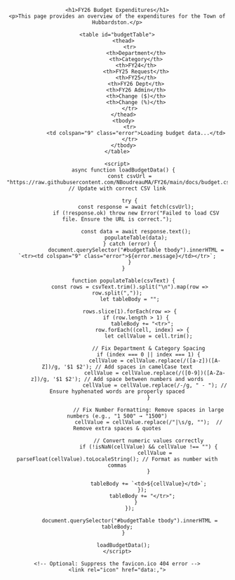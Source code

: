 <!DOCTYPE html>
<html lang="en">
<head>
    <meta charset="UTF-8">
    <meta name="viewport" content="width=device-width, initial-scale=1.0">
    <title>FY26 Budget Expenditures</title>
    <style>
        body {
            font-family: Arial, sans-serif;
            text-align: center;
        }
        h1 {
            color: #5a2d82;
        }
        table {
            width: 90%;
            margin: 20px auto;
            border-collapse: collapse;
            text-align: left;
        }
        th, td {
            border: 1px solid #ddd;
            padding: 8px;
        }
        th {
            background-color: #5a2d82;
            color: white;
            text-align: center;
        }
        .error {
            color: red;
            font-weight: bold;
        }
    </style>
</head>
<body>

    <h1>FY26 Budget Expenditures</h1>
    <p>This page provides an overview of the expenditures for the Town of Hubbardston.</p>

    <table id="budgetTable">
        <thead>
            <tr>
                <th>Department</th>
                <th>Category</th>
                <th>FY24</th>
                <th>FY25 Request</th>
                <th>FY25</th>
                <th>FY26 Dept</th>
                <th>FY26 Admin</th>
                <th>Change ($)</th>
                <th>Change (%)</th>
            </tr>
        </thead>
        <tbody>
            <tr>
                <td colspan="9" class="error">Loading budget data...</td>
            </tr>
        </tbody>
    </table>

    <script>
        async function loadBudgetData() {
            const csvUrl = "https://raw.githubusercontent.com/NBoudreauMA/FY26/main/docs/budget.csv"; // Update with correct CSV link

            try {
                const response = await fetch(csvUrl);
                if (!response.ok) throw new Error("Failed to load CSV file. Ensure the URL is correct.");

                const data = await response.text();
                populateTable(data);
            } catch (error) {
                document.querySelector("#budgetTable tbody").innerHTML = `<tr><td colspan="9" class="error">${error.message}</td></tr>`;
            }
        }

        function populateTable(csvText) {
            const rows = csvText.trim().split("\n").map(row => row.split(","));
            let tableBody = "";

            rows.slice(1).forEach(row => {
                if (row.length > 1) {
                    tableBody += "<tr>";
                    row.forEach((cell, index) => {
                        let cellValue = cell.trim();

                        // Fix Department & Category Spacing
                        if (index === 0 || index === 1) {
                            cellValue = cellValue.replace(/([a-z])([A-Z])/g, '$1 $2'); // Add spaces in camelCase text
                            cellValue = cellValue.replace(/([0-9])([A-Za-z])/g, '$1 $2'); // Add space between numbers and words
                            cellValue = cellValue.replace(/-/g, " - "); // Ensure hyphenated words are properly spaced
                        }

                        // Fix Number Formatting: Remove spaces in large numbers (e.g., "1 500" → "1500")
                        cellValue = cellValue.replace(/"|\s/g, "");  // Remove extra spaces & quotes

                        // Convert numeric values correctly
                        if (!isNaN(cellValue) && cellValue !== "") {
                            cellValue = parseFloat(cellValue).toLocaleString(); // Format as number with commas
                        }

                        tableBody += `<td>${cellValue}</td>`;
                    });
                    tableBody += "</tr>";
                }
            });

            document.querySelector("#budgetTable tbody").innerHTML = tableBody;
        }

        loadBudgetData();
    </script>

    <!-- Optional: Suppress the favicon.ico 404 error -->
    <link rel="icon" href="data:,">

</body>
</html>
